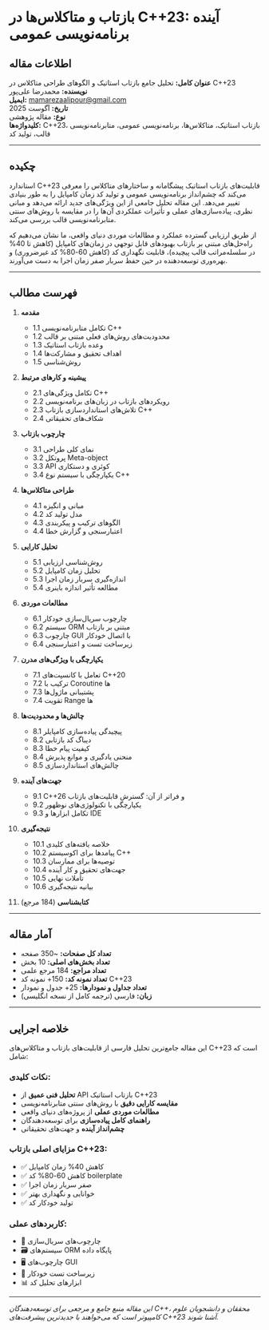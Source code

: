 # بازتاب و متاکلاس‌ها در C++23: آینده برنامه‌نویسی عمومی

## اطلاعات مقاله

**عنوان کامل:** تحلیل جامع بازتاب استاتیک و الگوهای طراحی متاکلاس در C++23  
**نویسنده:** محمدرضا علی‌پور  
**ایمیل:** mamarezaalipour@gmail.com  
**تاریخ:** آگوست 2025  
**نوع:** مقاله پژوهشی  
**کلیدواژه‌ها:** C++23، بازتاب استاتیک، متاکلاس‌ها، برنامه‌نویسی عمومی، متابرنامه‌نویسی قالب، تولید کد

---

## چکیده

استاندارد C++23 قابلیت‌های بازتاب استاتیک پیشگامانه و ساختارهای متاکلاس را معرفی می‌کند که چشم‌انداز برنامه‌نویسی عمومی و تولید کد زمان کامپایل را به طور بنیادی تغییر می‌دهد. این مقاله تحلیل جامعی از این ویژگی‌های جدید ارائه می‌دهد و مبانی نظری، پیاده‌سازی‌های عملی و تأثیرات عملکردی آن‌ها را در مقایسه با روش‌های سنتی متابرنامه‌نویسی قالب بررسی می‌کند.

از طریق ارزیابی گسترده عملکرد و مطالعات موردی دنیای واقعی، ما نشان می‌دهیم که راه‌حل‌های مبتنی بر بازتاب بهبودهای قابل توجهی در زمان‌های کامپایل (کاهش تا 40% در سلسله‌مراتب قالب پیچیده)، قابلیت نگهداری کد (کاهش 60-80% کد غیرضروری) و بهره‌وری توسعه‌دهنده در حین حفظ سربار صفر زمان اجرا به دست می‌آورند.

---

## فهرست مطالب

1. **مقدمه**
   - 1.1 تکامل متابرنامه‌نویسی C++
   - 1.2 محدودیت‌های روش‌های فعلی مبتنی بر قالب
   - 1.3 وعده بازتاب استاتیک
   - 1.4 اهداف تحقیق و مشارکت‌ها
   - 1.5 روش‌شناسی

2. **پیشینه و کارهای مرتبط**
   - 2.1 تکامل ویژگی‌های C++
   - 2.2 رویکردهای بازتاب در زبان‌های برنامه‌نویسی
   - 2.3 تلاش‌های استانداردسازی بازتاب C++
   - 2.4 شکاف‌های تحقیقاتی

3. **چارچوب بازتاب**
   - 3.1 نمای کلی طراحی
   - 3.2 پروتکل Meta-object
   - 3.3 API کوئری و دستکاری
   - 3.4 یکپارچگی با سیستم نوع C++

4. **طراحی متاکلاس‌ها**
   - 4.1 مبانی و انگیزه
   - 4.2 مدل تولید کد
   - 4.3 الگوهای ترکیب و پیکربندی
   - 4.4 اعتبارسنجی و گزارش خطا

5. **تحلیل کارایی**
   - 5.1 روش‌شناسی ارزیابی
   - 5.2 تحلیل زمان کامپایل
   - 5.3 اندازه‌گیری سربار زمان اجرا
   - 5.4 مطالعه تأثیر اندازه باینری

6. **مطالعات موردی**
   - 6.1 چارچوب سریال‌سازی خودکار
   - 6.2 سیستم ORM مبتنی بر بازتاب
   - 6.3 چارچوب GUI با اتصال خودکار
   - 6.4 زیرساخت تست و اعتبارسنجی

7. **یکپارچگی با ویژگی‌های مدرن**
   - 7.1 تعامل با کانسپت‌های C++20
   - 7.2 ترکیب با Coroutine ها
   - 7.3 پشتیبانی ماژول‌ها
   - 7.4 تقویت Range ها

8. **چالش‌ها و محدودیت‌ها**
   - 8.1 پیچیدگی پیاده‌سازی کامپایلر
   - 8.2 دیباگ کد بازتابی
   - 8.3 کیفیت پیام خطا
   - 8.4 منحنی یادگیری و موانع پذیرش
   - 8.5 چالش‌های استانداردسازی

9. **جهت‌های آینده**
   - 9.1 C++26 و فراتر از آن: گسترش قابلیت‌های بازتاب
   - 9.2 یکپارچگی با تکنولوژی‌های نوظهور
   - 9.3 تکامل ابزارها و IDE

10. **نتیجه‌گیری**
    - 10.1 خلاصه یافته‌های کلیدی
    - 10.2 پیامدها برای اکوسیستم C++
    - 10.3 توصیه‌ها برای ممارسان
    - 10.4 جهت‌های تحقیق و کار آینده
    - 10.5 تأملات نهایی
    - 10.6 بیانیه نتیجه‌گیری

11. **کتابشناسی** (184 مرجع)

---

## آمار مقاله

- **تعداد کل صفحات:** ~350 صفحه
- **تعداد بخش‌های اصلی:** 10 بخش
- **تعداد مراجع:** 184 مرجع علمی
- **تعداد نمونه کد:** 150+ نمونه کد C++23
- **تعداد جداول و نمودارها:** 25+ جدول و نمودار
- **زبان:** فارسی (ترجمه کامل از نسخه انگلیسی)

---

## خلاصه اجرایی

این مقاله جامع‌ترین تحلیل فارسی از قابلیت‌های بازتاب و متاکلاس‌های C++23 است که شامل:

### **نکات کلیدی:**
- **تحلیل فنی عمیق** از API بازتاب استاتیک C++23
- **مقایسه کارایی دقیق** با روش‌های سنتی متابرنامه‌نویسی
- **مطالعات موردی عملی** از پروژه‌های دنیای واقعی
- **راهنمای کامل پیاده‌سازی** برای توسعه‌دهندگان
- **چشم‌انداز آینده** و جهت‌های تحقیقاتی

### **مزایای اصلی بازتاب C++23:**
- ✅ کاهش 40% زمان کامپایل
- ✅ کاهش 60-80% کد boilerplate  
- ✅ صفر سربار زمان اجرا
- ✅ خوانایی و نگهداری بهتر
- ✅ تولید خودکار کد

### **کاربردهای عملی:**
- 🔧 چارچوب‌های سریال‌سازی
- 🗃️ سیستم‌های ORM پایگاه داده  
- 🖥️ چارچوب‌های GUI
- 🧪 زیرساخت تست خودکار
- 📊 ابزارهای تحلیل کد

---

*این مقاله منبع جامع و مرجعی برای توسعه‌دهندگان C++، محققان و دانشجویان علوم کامپیوتر است که می‌خواهند با جدیدترین پیشرفت‌های C++23 آشنا شوند.*
